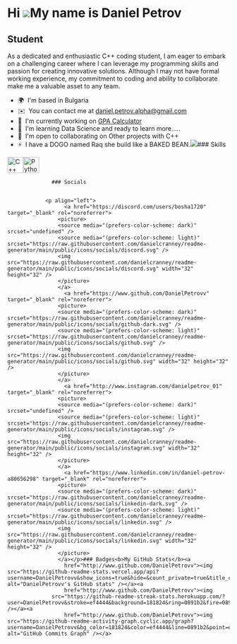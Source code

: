Hi ![](https://user-images.githubusercontent.com/18350557/176309783-0785949b-9127-417c-8b55-ab5a4333674e.gif)My name is Daniel Petrov
=====================================================================================================================================

Student
-------

As a dedicated and enthusiastic C++ coding student, I am eager to embark on a challenging career where I can leverage my programming skills and passion for creating innovative solutions. Although I may not have formal working experience, my commitment to coding and ability to collaborate make me a valuable asset to any team.

*   🌍  I'm based in Bulgaria
*   ✉️  You can contact me at [daniel.petrov.alpha@gmail.com](mailto:daniel.petrov.alpha@gmail.com)
*   🚀  I'm currently working on [GPA Calculator](http://github.com/DanielPetrovv/GPA-Calculator.git)
*   🧠  I'm learning Data Science and ready to learn more.....
*   🤝  I'm open to collaborating on Other projects with C++
*   ⚡  I have a DOGO named Raq she build like a BAKED BEAN.<a href="https://www.github.com/DanielPetrovv" target="_blank" rel="noreferrer"><img
                  src="https://img.shields.io/github/followers/DanielPetrovv?logo=github&style=for-the-badge&color=0891b2&labelColor=181824" /></a>### Skills 
<p align="left">
<a href="https://docs.microsoft.com/en-us/cpp/?view=msvc-170" target="_blank" rel="noreferrer"><img src="https://raw.githubusercontent.com/danielcranney/readme-generator/main/public/icons/skills/cplusplus-colored.svg" width="36" height="36" alt="C++" /></a><a href="https://www.python.org/" target="_blank" rel="noreferrer"><img src="https://raw.githubusercontent.com/danielcranney/readme-generator/main/public/icons/skills/python-colored.svg" width="36" height="36" alt="Python" /></a>
                    </p>
                    
                  ### Socials
                  
                  
                <p align="left">
                      <a href="https://discord.com/users/bosha1720" target="_blank" rel="noreferrer">
                    <picture>
                    <source media="(prefers-color-scheme: dark)" srcset="undefined" />
                    <source media="(prefers-color-scheme: light)" srcset="https://raw.githubusercontent.com/danielcranney/readme-generator/main/public/icons/socials/discord.svg" />
                    <img src="https://raw.githubusercontent.com/danielcranney/readme-generator/main/public/icons/socials/discord.svg" width="32" height="32" />
                    </picture>
                    </a>
                      <a href="https://www.github.com/DanielPetrovv" target="_blank" rel="noreferrer">
                    <picture>
                    <source media="(prefers-color-scheme: dark)" srcset="https://raw.githubusercontent.com/danielcranney/readme-generator/main/public/icons/socials/github-dark.svg" />
                    <source media="(prefers-color-scheme: light)" srcset="https://raw.githubusercontent.com/danielcranney/readme-generator/main/public/icons/socials/github.svg" />
                    <img src="https://raw.githubusercontent.com/danielcranney/readme-generator/main/public/icons/socials/github.svg" width="32" height="32" />
                    </picture>
                    </a>
                      <a href="http://www.instagram.com/danielpetrov_01" target="_blank" rel="noreferrer">
                    <picture>
                    <source media="(prefers-color-scheme: dark)" srcset="undefined" />
                    <source media="(prefers-color-scheme: light)" srcset="https://raw.githubusercontent.com/danielcranney/readme-generator/main/public/icons/socials/instagram.svg" />
                    <img src="https://raw.githubusercontent.com/danielcranney/readme-generator/main/public/icons/socials/instagram.svg" width="32" height="32" />
                    </picture>
                    </a>
                      <a href="https://www.linkedin.com/in/daniel-petrov-a80656298" target="_blank" rel="noreferrer">
                    <picture>
                    <source media="(prefers-color-scheme: dark)" srcset="https://raw.githubusercontent.com/danielcranney/readme-generator/main/public/icons/socials/linkedin-dark.svg" />
                    <source media="(prefers-color-scheme: light)" srcset="https://raw.githubusercontent.com/danielcranney/readme-generator/main/public/icons/socials/linkedin.svg" />
                    <img src="https://raw.githubusercontent.com/danielcranney/readme-generator/main/public/icons/socials/linkedin.svg" width="32" height="32" />
                    </picture>
                    </a></p>### Badges<b>My GitHub Stats</b><a
                      href="http://www.github.com/DanielPetrovv"><img src="https://github-readme-stats.vercel.app/api?username=DanielPetrovv&show_icons=true&hide=&count_private=true&title_color=0891b2&text_color=ef4444&icon_color=0891b2&bg_color=181824&hide_border=true&show_icons=true" alt="DanielPetrovv's GitHub stats" /></a><a
                      href="http://www.github.com/DanielPetrovv"><img
                  src="https://github-readme-streak-stats.herokuapp.com/?user=DanielPetrovv&stroke=ef4444&background=181824&ring=0891b2&fire=0891b2&currStreakNum=ef4444&currStreakLabel=0891b2&sideNums=ef4444&sideLabels=ef4444&dates=ef4444&hide_border=true" /></a><a
                      href="http://www.github.com/DanielPetrovv"><img src="https://github-readme-activity-graph.cyclic.app/graph?username=DanielPetrovv&bg_color=181824&color=ef4444&line=0891b2&point=ef4444&area_color=181824&area=true&hide_border=true&custom_title=GitHub%20Commits%20Graph" alt="GitHub Commits Graph" /></a>
